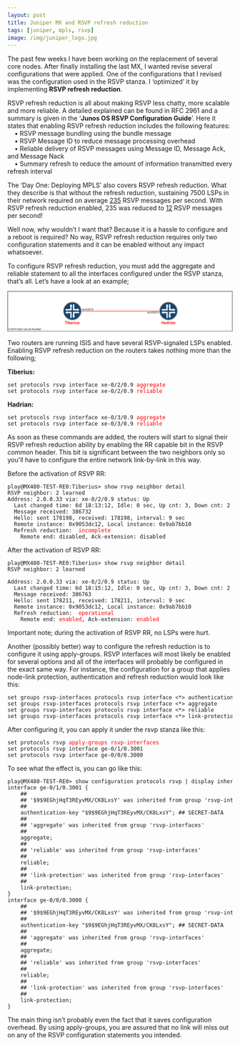 ```yaml
---
layout: post
title: Juniper MX and RSVP refresh reduction
tags: [juniper, mpls, rsvp]
image: /img/juniper_logo.jpg
---
```



<p>
The past few weeks I have been working on the replacement of several core nodes. 
After finally installing the last MX, I wanted revise several configurations that were applied.
One of the configurations that I revised was the configuration used in the RSVP stanza. I ‘optimized’ it by implementing <b>RSVP refresh reduction</b>.
</p>
<p>
RSVP refresh reduction is all about making RSVP less chatty, more scalable and more reliable. 
A detailed explained can be found in RFC 2961 and a summary is given in the ‘<b>Junos OS RSVP Configuration Guide</b>’. 
Here it states that enabling RSVP refresh reduction includes the following features:
<br>&nbsp;&nbsp;&nbsp;&nbsp;&bull; RSVP message bundling using the bundle message
<br>&nbsp;&nbsp;&nbsp;&nbsp;&bull; RSVP Message ID to reduce message processing overhead                    
<br>&nbsp;&nbsp;&nbsp;&nbsp;&bull; Reliable delivery of RSVP messages using Message ID, Message Ack, and Message Nack
<br>&nbsp;&nbsp;&nbsp;&nbsp;&bull; Summary refresh to reduce the amount of information transmitted every refresh interval
</p>
<p>
The ‘Day One: Deploying MPLS’ also covers RSVP refresh reduction. 
What they describe is that without the refresh reduction, sustaining 7500 LSPs in their network required on average <u>235</u> RSVP messages per second. 
With RSVP refresh reduction enabled, 235 was reduced to <u>12</u> RSVP messages per second!
</p>
<p>
Well now, why wouldn’t I want that? Because it is a hassle to configure and a reboot is required? No way, RSVP refresh reduction requires only two configuration statements and it can be enabled without any impact whatsoever.
</p>
<p>
To configure RSVP refresh reduction, you must add the aggregate and reliable statement to all the interfaces configured under the RSVP stanza, that’s all. Let’s have a look at an example;
</p>

![RSVP refresh reduction](/img/rsvp-refresh-reduction.png "RSVP refresh reduction") 

<p>
Two routers are running ISIS and have several RSVP-signaled LSPs enabled. Enabling RSVP refresh reduction on the routers takes nothing more than the following;
</p>
                
<b>Tiberius:</b>
<pre style="font-size:12px">set protocols rsvp interface xe-0/2/0.9 <font color='red'>aggregate</font>
set protocols rsvp interface xe-0/2/0.9 <font color='red'>reliable</font></pre> 

                
<b>Hadrian:</b>
<pre style="font-size:12px">set protocols rsvp interface xe-0/3/0.9 <font color='red'>aggregate</font>
set protocols rsvp interface xe-0/3/0.9 <font color='red'>reliable</font>
</pre> 
<p>
As soon as these commands are added, the routers will start to signal their RSVP refresh reduction ability by enabling the RR capable bit in the RSVP common header. 
This bit is significant between the two neighbors only so you'll have to configure the entire network link-by-link in this way.
</p>
<p>
Before the activation of RSVP RR:
</p>
                
<pre style="font-size:12px">play@MX480-TEST-RE0:Tiberius> show rsvp neighbor detail
RSVP neighbor: 2 learned
Address: 2.0.0.33 via: xe-0/2/0.9 status: Up
  Last changed time: 6d 18:13:12, Idle: 0 sec, Up cnt: 3, Down cnt: 2
  Message received: 386732
  Hello: sent 178198, received: 178198, interval: 9 sec
  Remote instance: 0x9053dc12, Local instance: 0x9ab7bb10
  Refresh reduction:  <font color='red'>incomplete</font>
    Remote end: disabled, Ack-extension: disabled</pre>                 
<p>
After the activation of RSVP RR:
</p>

                
<pre style="font-size:12px">play@MX480-TEST-RE0:Tiberius> show rsvp neighbor detail
RSVP neighbor: 2 learned

Address: 2.0.0.33 via: xe-0/2/0.9 status: Up
  Last changed time: 6d 18:15:12, Idle: 0 sec, Up cnt: 3, Down cnt: 2
  Message received: 386763
  Hello: sent 178211, received: 178211, interval: 9 sec
  Remote instance: 0x9053dc12, Local instance: 0x9ab7bb10
  Refresh reduction:  <font color='red'>operational</font>
    Remote end: <font color='red'>enabled</font>, Ack-extension: <font color='red'>enabled</font></pre>                 

<p>
Important note; during the activation of RSVP RR, no LSPs were hurt. 
</p>
<p>
Another (possibly better) way to configure the refresh reduction is to configure it using apply-groups.  
RSVP interfaces will most likely be enabled for several options and all of the interfaces will probably be configured in the exact same way. For instance, the configuration for a group that applies node-link protection, authentication and refresh reduction would look like this:
</p>
                
<pre style="font-size:12px">set groups rsvp-interfaces protocols rsvp interface <*> authentication-key "$9$9EGhjHqT3REyvMX/CK8LxsY"
set groups rsvp-interfaces protocols rsvp interface <*> aggregate
set groups rsvp-interfaces protocols rsvp interface <*> reliable
set groups rsvp-interfaces protocols rsvp interface <*> link-protection</pre>       

<p>
After configuring it, you can apply it under the rsvp stanza like this:
</p>
<pre style="font-size:12px">set protocols rsvp <font color='red'>apply-groups rsvp-interfaces</font>
set protocols rsvp interface ge-0/1/0.3001
set protocols rsvp interface ge-0/0/0.3000</pre>    
<p>
To see what the effect is, you can go like this:
</p>

<pre style="font-size:12px">play@MX480-TEST-RE0> show configuration protocols rsvp | display inheritance
interface ge-0/1/0.3001 {
    ##
    ## '$9$9EGhjHqT3REyvMX/CK8LxsY' was inherited from group 'rsvp-interfaces'
    ##
    authentication-key "$9$9EGhjHqT3REyvMX/CK8LxsY"; ## SECRET-DATA
    ##
    ## 'aggregate' was inherited from group 'rsvp-interfaces'
    ##
    aggregate;
    ##
    ## 'reliable' was inherited from group 'rsvp-interfaces'
    ##
    reliable;
    ##
    ## 'link-protection' was inherited from group 'rsvp-interfaces'
    ##
    link-protection;
}
interface ge-0/0/0.3000 {
    ##
    ## '$9$9EGhjHqT3REyvMX/CK8LxsY' was inherited from group 'rsvp-interfaces'
    ##
    authentication-key "$9$9EGhjHqT3REyvMX/CK8LxsY"; ## SECRET-DATA
    ##
    ## 'aggregate' was inherited from group 'rsvp-interfaces'
    ##
    aggregate;
    ##
    ## 'reliable' was inherited from group 'rsvp-interfaces'
    ##
    reliable;
    ##
    ## 'link-protection' was inherited from group 'rsvp-interfaces'
    ##
    link-protection;
}</pre>   
<p>
The main thing isn’t probably even the fact that it saves configuration overhead. By using apply-groups, you are assured that no link will miss out on any of the RSVP configuration statements you intended.
</p>